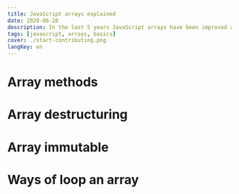 ```yaml
---
title: JavaScript arrays explained
date: 2020-06-28
description: In the last 5 years JavaScript arrays have been improved awesomely. Let me show you.
tags: [javascript, arrays, basics]
cover: ./start-contributing.png
langKey: en
---
```


# Array methods 

# Array destructuring

# Array immutable

# Ways of loop an array

